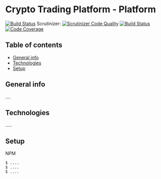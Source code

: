 # Crypto Trading Platform - Platform
[![Build Status](https://travis-ci.org/8ptk4/crypto-trading.svg?branch=master)](https://travis-ci.org/8ptk4/crypto-trading)
Scrutinizer:
[![Scrutinizer Code Quality](https://scrutinizer-ci.com/g/8ptk4/crypto-trading/badges/quality-score.png?b=master)](https://scrutinizer-ci.com/g/8ptk4/crypto-trading/?branch=master)
[![Build Status](https://scrutinizer-ci.com/g/8ptk4/crypto-trading/badges/build.png?b=master)](https://scrutinizer-ci.com/g/8ptk4/crypto-trading/build-status/master)
[![Code Coverage](https://scrutinizer-ci.com/g/8ptk4/crypto-trading/badges/coverage.png?b=master)](https://scrutinizer-ci.com/g/8ptk4/crypto-trading/?branch=master)
## Table of contents
* [General info](#general-info)
* [Technologies](#technologies)
* [Setup](#setup)

## General info
....
	
## Technologies
.....
	
## Setup
NPM

```
$ ....
$ ....
$ ....
```
